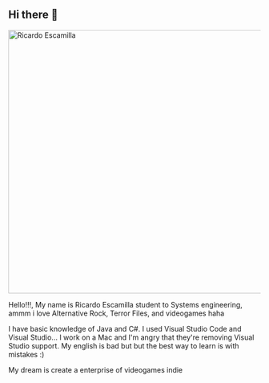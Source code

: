 ## Hi there 👋
<img width="525" alt="Ricardo Escamilla" src="https://github.com/user-attachments/assets/107e8eb0-32ea-47d4-91b0-ebf0c5dfe6ae">

Hello!!!, My name is Ricardo Escamilla student to Systems engineering, ammm i love Alternative Rock, Terror Files, and videogames haha

I have basic knowledge of Java and C#. I used Visual Studio Code and Visual Studio... I work on a Mac and I'm angry that they're removing Visual Studio support. My english is bad but but the best way to learn is with mistakes :)

My dream is create a enterprise of videogames indie
